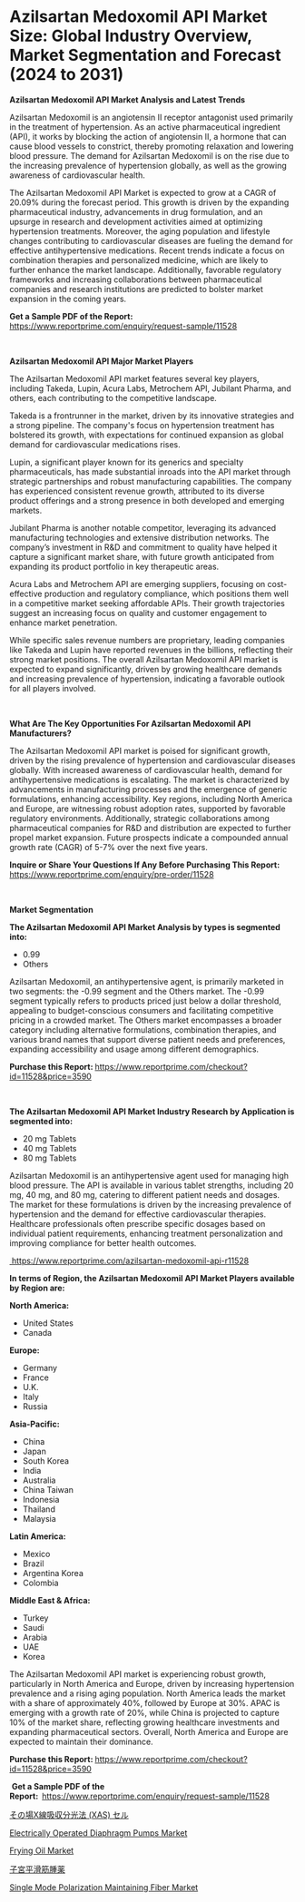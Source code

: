 <p><h1>Azilsartan Medoxomil API Market Size: Global Industry Overview, Market Segmentation and Forecast (2024 to 2031)</h1></p><p><strong>Azilsartan Medoxomil API Market Analysis and Latest Trends</strong></p>
<p><p>Azilsartan Medoxomil is an angiotensin II receptor antagonist used primarily in the treatment of hypertension. As an active pharmaceutical ingredient (API), it works by blocking the action of angiotensin II, a hormone that can cause blood vessels to constrict, thereby promoting relaxation and lowering blood pressure. The demand for Azilsartan Medoxomil is on the rise due to the increasing prevalence of hypertension globally, as well as the growing awareness of cardiovascular health.</p><p>The Azilsartan Medoxomil API Market is expected to grow at a CAGR of 20.09% during the forecast period. This growth is driven by the expanding pharmaceutical industry, advancements in drug formulation, and an upsurge in research and development activities aimed at optimizing hypertension treatments. Moreover, the aging population and lifestyle changes contributing to cardiovascular diseases are fueling the demand for effective antihypertensive medications. Recent trends indicate a focus on combination therapies and personalized medicine, which are likely to further enhance the market landscape. Additionally, favorable regulatory frameworks and increasing collaborations between pharmaceutical companies and research institutions are predicted to bolster market expansion in the coming years.</p></p>
<p><strong>Get a Sample PDF of the Report:&nbsp;</strong> <a href="https://www.reportprime.com/enquiry/request-sample/11528">https://www.reportprime.com/enquiry/request-sample/11528</a></p>
<p>&nbsp;</p>
<p><strong>Azilsartan Medoxomil API Major Market Players</strong></p>
<p><p>The Azilsartan Medoxomil API market features several key players, including Takeda, Lupin, Acura Labs, Metrochem API, Jubilant Pharma, and others, each contributing to the competitive landscape.</p><p>Takeda is a frontrunner in the market, driven by its innovative strategies and a strong pipeline. The company's focus on hypertension treatment has bolstered its growth, with expectations for continued expansion as global demand for cardiovascular medications rises.</p><p>Lupin, a significant player known for its generics and specialty pharmaceuticals, has made substantial inroads into the API market through strategic partnerships and robust manufacturing capabilities. The company has experienced consistent revenue growth, attributed to its diverse product offerings and a strong presence in both developed and emerging markets.</p><p>Jubilant Pharma is another notable competitor, leveraging its advanced manufacturing technologies and extensive distribution networks. The company’s investment in R&D and commitment to quality have helped it capture a significant market share, with future growth anticipated from expanding its product portfolio in key therapeutic areas.</p><p>Acura Labs and Metrochem API are emerging suppliers, focusing on cost-effective production and regulatory compliance, which positions them well in a competitive market seeking affordable APIs. Their growth trajectories suggest an increasing focus on quality and customer engagement to enhance market penetration.</p><p>While specific sales revenue numbers are proprietary, leading companies like Takeda and Lupin have reported revenues in the billions, reflecting their strong market positions. The overall Azilsartan Medoxomil API market is expected to expand significantly, driven by growing healthcare demands and increasing prevalence of hypertension, indicating a favorable outlook for all players involved.</p></p>
<p>&nbsp;</p>
<p><strong>What Are The Key Opportunities For Azilsartan Medoxomil API Manufacturers?</strong></p>
<p><p>The Azilsartan Medoxomil API market is poised for significant growth, driven by the rising prevalence of hypertension and cardiovascular diseases globally. With increased awareness of cardiovascular health, demand for antihypertensive medications is escalating. The market is characterized by advancements in manufacturing processes and the emergence of generic formulations, enhancing accessibility. Key regions, including North America and Europe, are witnessing robust adoption rates, supported by favorable regulatory environments. Additionally, strategic collaborations among pharmaceutical companies for R&D and distribution are expected to further propel market expansion. Future prospects indicate a compounded annual growth rate (CAGR) of 5-7% over the next five years.</p></p>
<p><strong>Inquire or Share Your Questions If Any Before Purchasing This Report:</strong> <a href="https://www.reportprime.com/enquiry/pre-order/11528">https://www.reportprime.com/enquiry/pre-order/11528</a></p>
<p>&nbsp;</p>
<p><strong>Market Segmentation</strong></p>
<p><strong>The Azilsartan Medoxomil API Market Analysis by types is segmented into:</strong></p>
<p><ul><li>0.99</li><li>Others</li></ul></p>
<p><p>Azilsartan Medoxomil, an antihypertensive agent, is primarily marketed in two segments: the -0.99 segment and the Others market. The -0.99 segment typically refers to products priced just below a dollar threshold, appealing to budget-conscious consumers and facilitating competitive pricing in a crowded market. The Others market encompasses a broader category including alternative formulations, combination therapies, and various brand names that support diverse patient needs and preferences, expanding accessibility and usage among different demographics.</p></p>
<p><strong>Purchase this Report:&nbsp;</strong><a href="https://www.reportprime.com/checkout?id=11528&price=3590">https://www.reportprime.com/checkout?id=11528&price=3590</a></p>
<p>&nbsp;</p>
<p><strong>The Azilsartan Medoxomil API Market Industry Research by Application is segmented into:</strong></p>
<p><ul><li>20 mg Tablets</li><li>40 mg Tablets</li><li>80 mg Tablets</li></ul></p>
<p><p>Azilsartan Medoxomil is an antihypertensive agent used for managing high blood pressure. The API is available in various tablet strengths, including 20 mg, 40 mg, and 80 mg, catering to different patient needs and dosages. The market for these formulations is driven by the increasing prevalence of hypertension and the demand for effective cardiovascular therapies. Healthcare professionals often prescribe specific dosages based on individual patient requirements, enhancing treatment personalization and improving compliance for better health outcomes.</p></p>
<p><a href="https://www.reportprime.com/azilsartan-medoxomil-api-r11528">&nbsp;https://www.reportprime.com/azilsartan-medoxomil-api-r11528</a></p>
<p><strong>In terms of Region, the Azilsartan Medoxomil API Market Players available by Region are:</strong></p>
<p>
    <p> <strong> North America: </strong>
        <ul>
            <li>United States</li>
            <li>Canada</li>
        </ul>
        </p> 
    <p> <strong> Europe: </strong>
        <ul>
            <li>Germany</li>
            <li>France</li>
            <li>U.K.</li>
            <li>Italy</li>
            <li>Russia</li>
        </ul>
        </p> 
    <p> <strong> Asia-Pacific: </strong>
        <ul>
            <li>China</li>
            <li>Japan</li>
            <li>South Korea</li>
            <li>India</li>
            <li>Australia</li>
            <li>China Taiwan</li>
            <li>Indonesia</li>
            <li>Thailand</li>
            <li>Malaysia</li>
        </ul>
        </p> 
    <p> <strong> Latin America: </strong>
        <ul>
            <li>Mexico</li>
            <li>Brazil</li>
            <li>Argentina Korea</li>
            <li>Colombia</li>
        </ul>
        </p> 
    <p> <strong> Middle East & Africa: </strong>
        <ul>
            <li>Turkey</li>
            <li>Saudi</li>
            <li>Arabia</li>
            <li>UAE</li>
            <li>Korea</li>
        </ul>
    </p>
    </p>
<p><p>The Azilsartan Medoxomil API market is experiencing robust growth, particularly in North America and Europe, driven by increasing hypertension prevalence and a rising aging population. North America leads the market with a share of approximately 40%, followed by Europe at 30%. APAC is emerging with a growth rate of 20%, while China is projected to capture 10% of the market share, reflecting growing healthcare investments and expanding pharmaceutical sectors. Overall, North America and Europe are expected to maintain their dominance.</p></p>
<p><strong>Purchase this Report: </strong><a href="https://www.reportprime.com/checkout?id=11528&price=3590">https://www.reportprime.com/checkout?id=11528&price=3590</a></p>
<p>&nbsp;<strong>Get a Sample PDF of the Report:&nbsp;&nbsp;</strong><a href="https://www.reportprime.com/enquiry/request-sample/11528">https://www.reportprime.com/enquiry/request-sample/11528</a></p>
<p><strong></strong></p>
<p><p><a href="https://medium.com/@opalkilback2023/in-situ-x-ray-absorption-spectroscopy-xas-cell-99fde19667d2">その場X線吸収分光法 (XAS) セル</a></p><p><a href="https://medium.com/@kellieblock2023/the-electrically-operated-diaphragm-pumps-market-has-grown-significantly-as-a-result-of-several-91c4ae6a61cb?postPublishedType=initial">Electrically Operated Diaphragm Pumps Market</a></p><p><a href="https://www.linkedin.com/pulse/future-insights-frying-oil-market-trends-regional-analysis-v8wfe?trackingId=UiLuebwtSh6PLeb9Yj%2Belg%3D%3D">Frying Oil Market</a></p><p><a href="https://medium.com/@opalkilback2023/uterine-leiomyomata-medication-market-%E3%81%AF-%E3%82%B3%E3%82%B9%E3%83%88%E7%AE%A1%E7%90%86%E3%81%A8%E5%8A%B9%E7%8E%87%E5%90%91%E4%B8%8A%E3%82%92%E5%84%AA%E5%85%88%E3%81%97%E3%81%BE%E3%81%99-%E3%81%95%E3%82%89%E3%81%AB-%E5%A0%B1%E5%91%8A%E6%9B%B8%E3%81%AF%E5%B8%82%E5%A0%B4%E3%81%AE%E9%9C%80%E8%A6%81%E9%9D%A2%E3%81%A8%E4%BE%9B%E7%B5%A6%E9%9D%A2%E3%81%AE%E4%B8%A1%E6%96%B9%E3%82%92%E3%82%AB%E3%83%90%E3%83%BC%E3%81%97%E3%81%A6%E3%81%84%E3%81%BE%E3%81%99-uterine-c0c03b775d83">子宮平滑筋腫薬</a></p><p><a href="https://medium.com/@zoeyjohns2003/the-single-mode-polarization-maintaining-fiber-market-industry-provides-a-comprehensive-and-29d9cc7ebc38">Single Mode Polarization Maintaining Fiber Market</a></p></p>